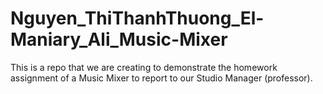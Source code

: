 # Nguyen_ThiThanhThuong_El-Maniary_Ali_Music-Mixer
This is a repo that we are creating to demonstrate the homework assignment of a Music Mixer to report to our Studio Manager (professor).
